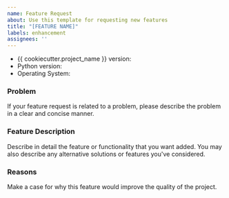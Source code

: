```yaml
---
name: Feature Request
about: Use this template for requesting new features
title: "[FEATURE NAME]"
labels: enhancement
assignees: ''
---
```


* {{ cookiecutter.project_name }} version:
* Python version:
* Operating System:


### Problem

If your feature request is related to a problem, please describe the problem in a clear and concise manner.

### Feature Description

Describe in detail the feature or functionality that you want added.
You may also describe any alternative solutions or features you've considered.

### Reasons

Make a case for why this feature would improve the quality of the project.

